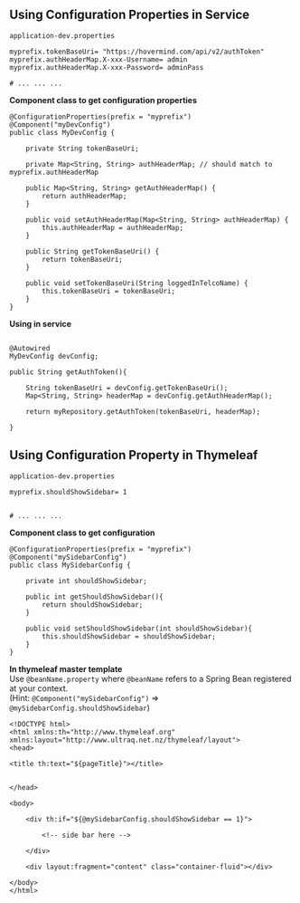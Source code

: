 ## Using Configuration Properties in Service
`application-dev.properties`
```
myprefix.tokenBaseUri= "https://hovermind.com/api/v2/authToken"
myprefix.authHeaderMap.X-xxx-Username= admin
myprefix.authHeaderMap.X-xxx-Password= adminPass

# ... ... ...

```

**Component class to get configuration properties**
```
@ConfigurationProperties(prefix = "myprefix")
@Component("myDevConfig")
public class MyDevConfig {

	private String tokenBaseUri;

	private Map<String, String> authHeaderMap; // should match to myprefix.authHeaderMap
	
	public Map<String, String> getAuthHeaderMap() {
		return authHeaderMap;
	}

	public void setAuthHeaderMap(Map<String, String> authHeaderMap) {
		this.authHeaderMap = authHeaderMap;
	}
	
	public String getTokenBaseUri() {
		return tokenBaseUri;
	}

	public void setTokenBaseUri(String loggedInTelcoName) {
		this.tokenBaseUri = tokenBaseUri;
	}
}
```

**Using in service**
```

@Autowired
MyDevConfig devConfig;

public String getAuthToken(){

	String tokenBaseUri = devConfig.getTokenBaseUri();
	Map<String, String> headerMap = devConfig.getAuthHeaderMap();

	return myRepository.getAuthToken(tokenBaseUri, headerMap);

}

```

## Using Configuration Property in Thymeleaf
`application-dev.properties`
```
myprefix.shouldShowSidebar= 1


# ... ... ...

```

**Component class to get configuration**
```
@ConfigurationProperties(prefix = "myprefix")
@Component("mySidebarConfig")
public class MySidebarConfig {

	private int shouldShowSidebar;
	
	public int getShouldShowSidebar(){
		return shouldShowSidebar;
	}
	
	public void setShouldShowSidebar(int shouldShowSidebar){
		this.shouldShowSidebar = shouldShowSidebar;
	}
}
```

**In thymeleaf master template**    
Use `@beanName.property` where `@beanName` refers to a Spring Bean registered at your context.    
(Hint: `@Component("mySidebarConfig")` => `@mySidebarConfig.shouldShowSidebar`)
```
<!DOCTYPE html>
<html xmlns:th="http://www.thymeleaf.org" xmlns:layout="http://www.ultraq.net.nz/thymeleaf/layout">
<head>

<title th:text="${pageTitle}"></title>


</head>

<body>

	<div th:if="${@mySidebarConfig.shouldShowSidebar == 1}">
	
		<!-- side bar here -->
		
	</div>
	
	<div layout:fragment="content" class="container-fluid"></div>

</body>
</html>
```
